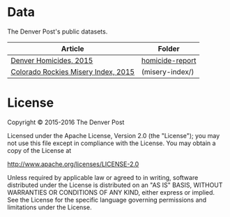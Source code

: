 # Data
The Denver Post's public datasets.

Article | Folder
--------|-------------
[Denver Homicides, 2015](http://extras.denverpost.com/homicides/2015/) | [homicide-report](homicide-report/)
[Colorado Rockies Misery Index, 2015](http://www.denverpost.com/rockies/ci_28384514/rockies-misery-index) | (misery-index/)

# License
Copyright © 2015-2016 The Denver Post

Licensed under the Apache License, Version 2.0 (the "License"); you may not use
this file except in compliance with the License. You may obtain a copy of the
License at

http://www.apache.org/licenses/LICENSE-2.0

Unless required by applicable law or agreed to in writing, software distributed
under the License is distributed on an "AS IS" BASIS, WITHOUT WARRANTIES OR
CONDITIONS OF ANY KIND, either express or implied. See the License for the
specific language governing permissions and limitations under the License.

